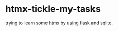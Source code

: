 # htmx-tickle-my-tasks

trying to learn some [htmx](https://htmx.org/) by using flask and sqlite. 

  
